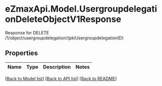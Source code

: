 # eZmaxApi.Model.UsergroupdelegationDeleteObjectV1Response
Response for DELETE /1/object/usergroupdelegation/{pkiUsergroupdelegationID}

## Properties

Name | Type | Description | Notes
------------ | ------------- | ------------- | -------------

[[Back to Model list]](../README.md#documentation-for-models) [[Back to API list]](../README.md#documentation-for-api-endpoints) [[Back to README]](../README.md)

